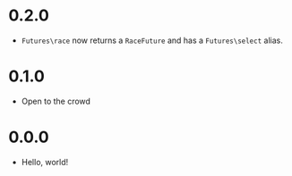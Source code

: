 # 0.2.0
* `Futures\race` now returns a `RaceFuture` and has a `Futures\select` alias.

# 0.1.0
* Open to the crowd

# 0.0.0
* Hello, world!